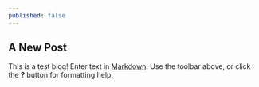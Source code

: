 ```yaml
---
published: false
---
```

## A New Post
This is a test blog!
Enter text in [Markdown](http://daringfireball.net/projects/markdown/). Use the toolbar above, or click the **?** button for formatting help.
